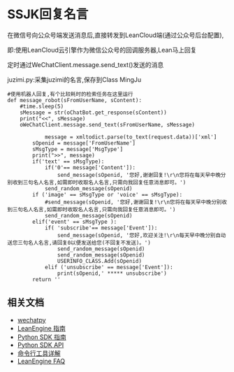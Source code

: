 # SSJK回复名言

在微信号向公众号端发送消息后,直接转发到LeanCloud端(通过公众号后台配置),

即:使用LeanCloud云引擎作为微信公众号的回调服务器,Lean马上回复

定时通过WeChatClient.message.send_text()发送的消息

juzimi.py:采集juzimi的名言,保存到Class MingJu

```
#使用机器人回复,有个比较耗时的检索任务在这里运行
def message_robot(sFromUserName, sContent):
	#time.sleep(5)
	sMessage = str(oChatBot.get_response(sContent))
	print("<<", sMessage)
	oWeChatClient.message.send_text(sFromUserName, sMessage)
```


```
        	message = xmltodict.parse(to_text(request.data))['xml']
		sOpenid = message['FromUserName']
		sMsgType = message['MsgType']
		print(">>", message)
		if('text' == sMsgType):
			if('0'== message['Content']):
				send_message(sOpenid, '您好,谢谢回复!\r\n您将在每天早中晚分别收到三句名人名言,如需即时收取名人名言,只需向我回复任意消息即可。')
			send_random_message(sOpenid)
		if ('image' == sMsgType or 'voice' == sMsgType):
			#send_message(sOpenid, '您好,谢谢回复!\r\n您将在每天早中晚分别收到三句名人名言,如需即时收取名人名言,只需向我回复任意消息即可。')
			send_random_message(sOpenid)
		elif('event' == sMsgType ):
			if( 'subscribe'== message['Event']):
				send_message(sOpenid, '您好,欢迎关注!\r\n每天早中晚分别自动送您三句名人名言,请回复0以便发送给您(不回复不发送)。')
				send_random_message(sOpenid)
				send_random_message(sOpenid)
				USERINFO_CLASS.Add(sOpenid)
			elif ('unsubscribe' == message['Event']):
				print(sOpenid,' ***** unsubscribe')
		return ''
```



## 相关文档
* [wechatpy](https://github.com/Wayho/wechatpy)
* [LeanEngine 指南](https://leancloud.cn/docs/leanengine_guide.html)
* [Python SDK 指南](https://leancloud.cn/docs/python_guide.html)
* [Python SDK API](https://leancloud.cn/docs/api/python/index.html)
* [命令行工具详解](https://leancloud.cn/docs/cloud_code_commandline.html)
* [LeanEngine FAQ](https://leancloud.cn/docs/cloud_code_faq.html)
